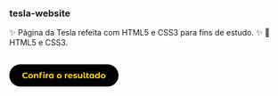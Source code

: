 ### tesla-website
:sparkles: Página da Tesla refeita com HTML5 e CSS3 para fins de estudo. :sparkles:
:wrench: HTML5 e CSS3.<br>
<br>

[<img src='https://github.com/machadinhacega/website_falai/blob/develop/images/resultado-botao-repositorio.png' height='40'>](https://machadinhacega.github.io/tesla-website/)  